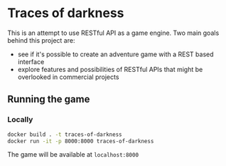# Traces of darkness

This is an attempt to use RESTful API as a game engine. Two main goals behind this project are:

* see if it's possible to create an adventure game with a REST based interface
* explore features and possibilities of RESTful APIs that might be overlooked in commercial projects

## Running the game

### Locally

```bash
docker build . -t traces-of-darkness
docker run -it -p 8000:8000 traces-of-darkness
```

The game will be available at `localhost:8000`
